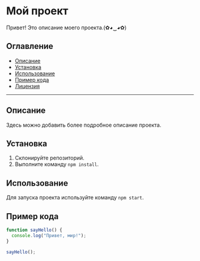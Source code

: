 # Мой проект

Привет! Это описание моего проекта.(✿◕‿◕✿)

## Оглавление

- [Описание](#описание)
- [Установка](#установка)
- [Использование](#использование)
- [Пример кода](#пример-кода)
- [Лицензия](#лицензия)

---

## Описание

Здесь можно добавить более подробное описание проекта.

## Установка

1. Склонируйте репозиторий.
2. Выполните команду `npm install`.

## Использование

Для запуска проекта используйте команду `npm start`.

## Пример кода

```javascript
function sayHello() {
  console.log("Привет, мир!");
}

sayHello();
